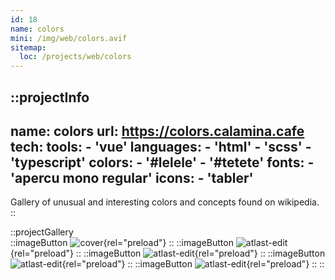 ```yaml
---
id: 18
name: colors
mini: /img/web/colors.avif
sitemap:
  loc: /projects/web/colors
---
```


::projectInfo
---
name: colors
url: https://colors.calamina.cafe
tech: 
    tools:
      - 'vue'
    languages:
      - 'html'
      - 'scss'
      - 'typescript'
    colors:
      - '#lelele'
      - '#tetete'
    fonts:
      - 'apercu mono regular'
    icons:
      - 'tabler'
---
Gallery of unusual and interesting colors and concepts found on wikipedia.
::

::projectGallery  
  ::imageButton
    ![cover](/img/web/colors.avif){rel="preload"}
  ::
  ::imageButton
    ![atlast-edit](/img/web/colors/bmp.avif){rel="preload"}
  :: 
  ::imageButton
    ![atlast-edit](/img/web/colors/eigengrau.avif){rel="preload"}
  :: 
  ::imageButton
    ![atlast-edit](/img/web/colors/ikb.avif){rel="preload"}
  :: 
  ::imageButton
    ![atlast-edit](/img/web/colors/mummy-brown.avif){rel="preload"}
  :: 
::

<!-- ::projectFeatures
:: -->
